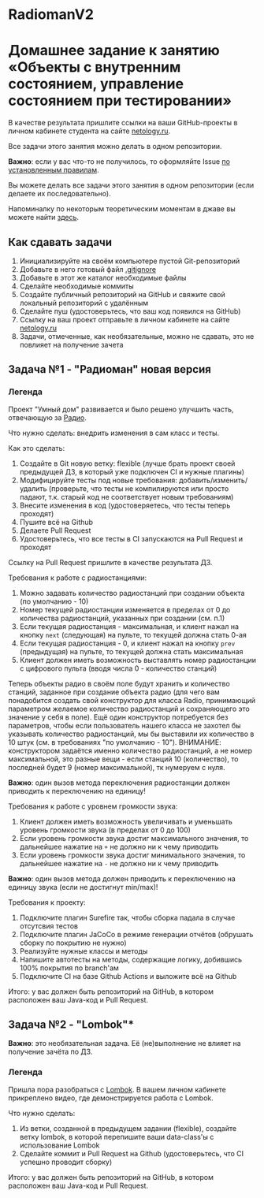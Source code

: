 # RadiomanV2

# Домашнее задание к занятию «Объекты с внутренним состоянием, управление состоянием при тестировании»

В качестве результата пришлите ссылки на ваши GitHub-проекты в личном кабинете студента на сайте [netology.ru](https://netology.ru).

Все задачи этого занятия можно делать в одном репозитории.

**Важно**: если у вас что-то не получилось, то оформляйте Issue [по установленным правилам](../report-requirements.md).

Вы можете делать все задачи этого занятия в одном репозитории (если делаете их последовательно).

Напоминалку по некоторым теоретическим моментам в джаве вы можете найти [здесь](../tips/tips.md).

## Как сдавать задачи

1. Инициализируйте на своём компьютере пустой Git-репозиторий
1. Добавьте в него готовый файл [.gitignore](../.gitignore)
1. Добавьте в этот же каталог необходимые файлы
1. Сделайте необходимые коммиты
1. Создайте публичный репозиторий на GitHub и свяжите свой локальный репозиторий с удалённым
1. Сделайте пуш (удостоверьтесь, что ваш код появился на GitHub)
1. Ссылку на ваш проект отправьте в личном кабинете на сайте [netology.ru](https://netology.ru)
1. Задачи, отмеченные, как необязательные, можно не сдавать, это не повлияет на получение зачета

## Задача №1 - "Радиоман" новая версия

### Легенда

Проект "Умный дом" развивается и было решено улучшить часть, отвечающую за [Радио](../oop1).

Что нужно сделать: внедрить изменения в сам класс и тесты.

Как это сделать:
1. Создайте в Git новую ветку: flexible (лучше брать проект своей предыдущей ДЗ, в который уже подключен CI и нужные плагины)
1. Модифицируйте тесты под новые требования: добавить/изменить/удалить (проверьте, что тесты не компилируются или просто падают, т.к. старый код не соответствует новым требованиям)
1. Внесите изменения в код (удостоверяетесь, что тесты теперь проходят)
1. Пушите всё на Github
1. Делаете Pull Request
1. Удостоверьтесь, что все тесты в CI запускаются на Pull Request и проходят

Ссылку на Pull Request пришлите в качестве результата ДЗ.

Требования к работе с радиостанциями:
1. Можно задавать количество радиостанций при создании объекта (по умолчанию - 10)
1. Номер текущей радиостанции изменяется в пределах от 0 до количества радиостанций, указанных при создании (см. п.1) 
1. Если текущая радиостанция - максимальная, и клиент нажал на кнопку `next` (следующая) на пульте, то текущей должна стать 0-ая
1. Если текущая радиостанция - 0, и клиент нажал на кнопку `prev` (предыдущая) на пульте, то текущей должна стать максимальная
1. Клиент должен иметь возможность выставлять номер радиостанции с цифрового пульта (вводя числа 0 - количество станций)

Теперь объекты радио в своём поле будут хранить и количество станций, заданное при создание объекта радио (для чего вам понадобится создать свой конструктор для класса Radio, принимающий параметром желаемое количество радиостанций и сохраняющего это значение у себя в поле). Ещё один конструктор потребуется без параметров, чтобы если пользователь нашего класса не захотел бы указывать количество радиостанций, мы бы выставили их количество в 10 штук (см. в требованиях "по умолчанию - 10"). ВНИМАНИЕ: конструктором задаётся именно количество радиостанций, а не номер максимальной, это разные вещи - если станций 10 (количество), то последней будет 9 (номер максимальной), тк нумеруем с нуля.

**Важно**: один вызов метода переключения радиостанции должен приводить к переключению на единицу! 

Требования к работе с уровнем громкости звука:
1. Клиент должен иметь возможность увеличивать и уменьшать уровень громкости звука (в пределах от 0 до 100)
1. Если уровень громкости звука достиг максимального значения, то дальнейшее нажатие на `+` не должно ни к чему приводить
1. Если уровень громкости звука достиг минимального значения, то дальнейшее нажатие на `-` не должно ни к чему приводить

**Важно**: один вызов метода должен приводить к переключению на единицу звука (если не достигнут min/max)! 

Требования к проекту:
1. Подключите плагин Surefire так, чтобы сборка падала в случае отсутсвия тестов
1. Подключите плагин JaCoCo в режиме генерации отчётов (обрушать сборку по покрытию не нужно)
1. Реализуйте нужные классы и методы
1. Напишите автотесты на методы, содержащие логику, добившись 100% покрытия по branch'ам
1. Подключите CI на базе Github Actions и выложите всё на Github

Итого: у вас должен быть репозиторий на GitHub, в котором расположен ваш Java-код и Pull Request.

## Задача №2 - "Lombok"*

**Важно**: это необязательная задача. Её (не)выполнение не влияет на получение зачёта по ДЗ.

### Легенда

Пришла пора разобраться с [Lombok](https://projectlombok.org). В вашем личном кабинете прикреплено видео, где демонстрируется работа с Lombok.

Что нужно сделать:
1. Из ветки, созданной в предыдущем задании (flexible), создайте ветку lombok, в которой перепишите ваши data-class'ы с использование Lombok
1. Сделайте коммит и Pull Request на Github (удостоверьтесь, что CI успешно проводит сборку)

Итого: у вас должен быть репозиторий на GitHub, в котором расположен ваш Java-код и Pull Request.
